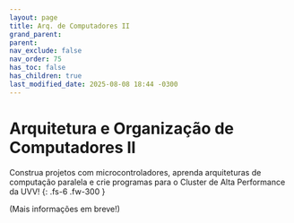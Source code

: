 ```yaml
---
layout: page
title: Arq. de Computadores II
grand_parent:
parent:
nav_exclude: false
nav_order: 75
has_toc: false
has_children: true
last_modified_date: 2025-08-08 18:44 -0300
---
```


# Arquitetura e Organização de Computadores II

Construa projetos com microcontroladores, aprenda arquiteturas de computação
paralela e crie programas para o Cluster de Alta Performance da UVV!
{: .fs-6 .fw-300 }

(Mais informações em breve!)
